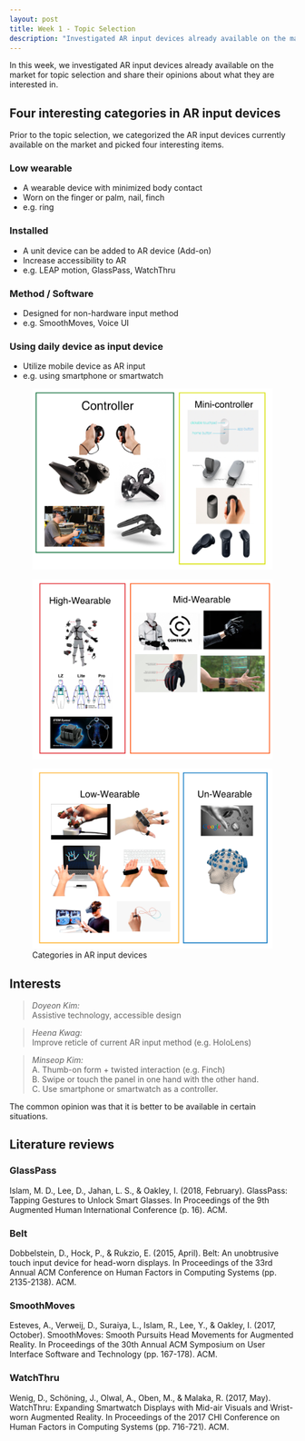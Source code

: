 ```yaml
---
layout: post
title: Week 1 - Topic Selection
description: "Investigated AR input devices already available on the market for topic selection"
---
```


In this week, we investigated AR input devices already available on the market for topic selection and share their opinions about what they are interested in. 

## Four interesting categories in AR input devices
Prior to the topic selection, we categorized the AR input devices currently available on the market and picked four interesting items.

### Low wearable  
- A wearable device with minimized body contact  
- Worn on the finger or palm, nail, finch  
- e.g. ring

### Installed 
- A unit device can be added to AR device (Add-on)
- Increase accessibility to AR
- e.g. LEAP motion, GlassPass, WatchThru

### Method / Software
- Designed for non-hardware input method
- e.g. SmoothMoves, Voice UI

### Using daily device as input device
- Utilize mobile device as AR input
- e.g. using smartphone or smartwatch

<figure>
    <img src="/img/Week-1-category1.png">
</figure>

<figure>
    <img src="/img/Week-1-category2.png">
</figure>

<figure>
    <img src="/img/Week-1-category3.png">
    <figcaption>Categories in AR input devices</figcaption>
</figure>


## Interests

> <cite>Doyeon Kim: </cite>  
Assistive technology, accessible design

> <cite>Heena Kwag: </cite>  
Improve reticle of current AR input method (e.g. HoloLens)

> <cite>Minseop Kim: </cite>  
A. Thumb-on form + twisted interaction (e.g. Finch)  
B. Swipe or touch the panel in one hand with the other hand.  
C. Use smartphone or smartwatch as a controller.  

The common opinion was that it is better to be available in certain situations.


## Literature reviews  

<p style='padding:0'></p>

### GlassPass

<p class='paper-citation'>Islam, M. D., Lee, D., Jahan, L. S., & Oakley, I. (2018, February). GlassPass: Tapping Gestures to Unlock Smart Glasses. In Proceedings of the 9th Augmented Human International Conference (p. 16). ACM.</p>

### Belt

<p class='paper-citation'>Dobbelstein, D., Hock, P., & Rukzio, E. (2015, April). Belt: An unobtrusive touch input device for head-worn displays. In Proceedings of the 33rd Annual ACM Conference on Human Factors in Computing Systems (pp. 2135-2138). ACM.</p>

### SmoothMoves

<p class='paper-citation'>Esteves, A., Verweij, D., Suraiya, L., Islam, R., Lee, Y., & Oakley, I. (2017, October). SmoothMoves: Smooth Pursuits Head Movements for Augmented Reality. In Proceedings of the 30th Annual ACM Symposium on User Interface Software and Technology (pp. 167-178). ACM.</p>

### WatchThru

<p class='paper-citation'>Wenig, D., Schöning, J., Olwal, A., Oben, M., & Malaka, R. (2017, May). WatchThru: Expanding Smartwatch Displays with Mid-air Visuals and Wrist-worn Augmented Reality. In Proceedings of the 2017 CHI Conference on Human Factors in Computing Systems (pp. 716-721). ACM.</p>
